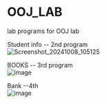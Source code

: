 # OOJ_LAB
lab programs for OOJ lab

Student info -- 2nd program  
![Screenshot_20241008_105125](https://github.com/user-attachments/assets/366bc96a-8693-4083-882d-b8f8e8c56497)

BOOKS -- 3rd program  
![image](https://github.com/user-attachments/assets/1e7d813e-e0fb-452a-8822-ffc7e4277732)

Bank --4th   
![image](https://github.com/user-attachments/assets/586168c2-cc60-4fce-a47e-db8b0a2380ad)  
